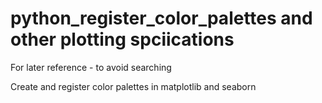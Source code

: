 # python_register_color_palettes and other plotting spciications
For later reference - to avoid searching

Create and register color palettes in matplotlib and seaborn

